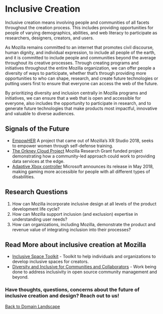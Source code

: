 # Inclusive Creation

Inclusive creation means involving people and communities of all facets throughout the creation process. This includes providing opportunities for people of varying demographics, abilities, and web literacy to participate as researchers, designers, creators, and users. 

As Mozilla remains committed to an internet that promotes civil discourse, human dignity, and individual expression, to include all people of the earth, and it is committed to include people and communities beyond the average throughout its creative processes. Through creating programs and initiatives throughout the entire Mozilla organization, we can offer people a diversity of ways to participate, whether that’s through providing more opportunities to who can shape, research, and create future technologies or putting users first to ensure that everyone can access the web of the future. 

By prioritizing diversity and inclusion centrally in Mozilla programs and initiatives, we can ensure that a web that is open and accessible for everyone, also includes the opportunity to participate in research, and to generate future technologies that make products most impactful, innovative and valuable to diverse audiences.

## Signals of the Future
* [EmpowHER](https://www.mindglowinc.com/)
A project that came out of Mozilla’s XR Studio 2018, seeks to empower women through self-defense training.
* [The Orkney Cloud Project](orkneycloud.org) 
Mozilla Research Grant funded project demonstrating how a community-led approach could work to providing data services at the edge. 
* [Adaptive Xbox controller](https://news.microsoft.com/stories/xbox-adaptive-controller/)
Microsoft announces its release in May 2018, making gaming more accessible for people with all different types of disabilities. 

## Research Questions
1. How can Mozilla incorporate inclusive design at all levels of the product development life cycle? 
2. How can Mozilla support inclusion (and exclusion) expertise in understanding user needs? 
3. How can organizations, including Mozilla, demonstrate the product and revenue value of integrating inclusion into their processes?

## Read More about inclusive creation at Mozilla
* [Inclusive Space Toolkit](https://github.com/mozilla/inclusive-space-toolkit) - Toolkit to help individuals and organizations to develop inclusive spaces for creators.
* [Diversity and Inclusive for Communities and Collaborators](https://wiki.mozilla.org/Diversity_and_Inclusion_for_Communities_and_Contributors) - Work being done to address inclusivity in open source community management and beyond. 

### Have thoughts, questions, concerns about the future of inclusive creation and design? Reach out to us!



[Back to Domain Landscape](/landscape)
